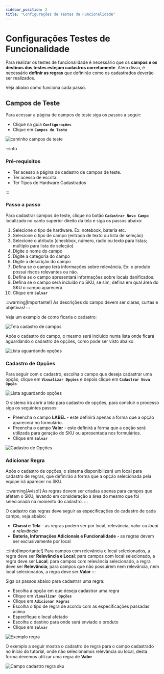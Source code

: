 ```yaml
---
sidebar_position: 2
title: "Configurações de Testes de Funcionalidade"
---
```


# Configurações Testes de Funcionalidade

Para realizar os testes de funcionalidade é necessário que os **campos e os destinos dos testes estejam cadastros corretamente**. Além disso, é necessário **definir as regras** que definirão como os cadastrados deverão ser realizados.

Veja abaixo como funciona cada passo.

## Campos de Teste

Para acessar a página de campos de teste siga os passos a seguir:

- Clique na guia **`Configurações`**
- Clique em **`Campos de Teste`**

![caminho campos de teste](/img/images/aba_campos_teste.png)

:::info

### Pré-requisitos

- Ter acesso a página de cadastro de campos de teste.
- Ter acesso de escrita.
- Ter Tipos de Hardware Cadastrados

:::

### Passo a passo

Para cadastrar campos de teste, clique no botão **`Cadastrar Novo Campo`** localizado no canto superior direito da tela e siga os passos abaixo:

1. Selecione o tipo de hardware. Ex: notebook, bateria etc.
2. Selecione o tipo de campo (entrada de texto ou lista de seleção)
3. Selecione o atributo (checkbox, número, radio ou texto para listas; múltiplo para lista de seleção)
4. Digite o nome do campo
5. Digite a categoria do campo
6. Digite a descrição do campo
7. Defina se o campo terá informações sobre relevância. Ex: o produto possui riscos relevantes ou não.
8. Defina se o campo apresentará informações sobre locais danificados.
9. Defina se o campo será incluído no SKU, se sim, defina em qual área do SKU o campo aparecerá.
10. Clique em **`Salvar`**

:::warning[Importante!]
As descrições do campo devem ser claras, curtas e objetivas!
:::

Veja um exemplo de como ficaria o cadastro:

![Tela cadastro de campos](/img/images/cadastro_campo.png)

Após o cadastro do campo, o mesmo será incluído numa lista onde ficará aguardando o cadastro de opções, como pode ser visto abaixo:

![Lista aguardando opções](/img/images/cadastro_opcoes.png)

### Cadastro de Opções

Para seguir com o cadastro, escolha o campo que deseja cadastrar uma opção, clique em **`Visualizar Opções`** e depois clique em **`Cadastrar Nova Opção`**

![Lista aguardando opções](/img/images/cadastrar_opcoes.png)

O sistema irá abrir a tela para cadastro de opções, para concluir o processo siga os seguintes passos:

- Preencha o campo **LABEL** - este definirá apenas a forma que a opção aparecerá no formulário.
- Preencha o campo **Valor** - este definirá a forma que a opção será utilizada para geração do SKU ou apresentada nos formulários.
- Clique em **`Salvar`**

![Cadastro de Opções](/img/images/opcao-cadastrada.png)

### Adicionar Regra

Após o cadastro de opções, o sistema disponibilizará um local para cadastro de regras, que definirão a forma que a opção selecionada pela equipe irá aparecer no SKU.

:::warning[Aviso!]
As regras devem ser criadas apenas para campos que afetam o SKU, levando em consideração a área do mesmo que foi selecionada na momento do cadastro.
:::

O cadastro das regras deve seguir as especificações do cadastro de cada campo, veja abaixo:

- **Chassi e Tela** - as regras podem ser por local, relevância, valor ou _local e relevância_
- **Bateria, Informações Adicionais e Funcionalidade** - as regras devem ser exclusivamente por local

:::info[Importante!]
Para campos com relevância e local selecionados, a regra deve ser **Relevância e Local**; para campos com local selecionado, a regra deve ser **Local**; para campos com relevância selecionado, a regra deve ser **Relevância**; para campos que não possuírem nem relevância, nem local selecionados, a regra deve ser **Valor**
:::

Siga os passos abaixo para cadastrar uma regra:

- Escolha a opção em que deseja cadastrar uma regra
- Clique em **`Visualizar Opções`**
- Clique em **`Adicionar Regras`**
- Escolha o tipo de regra de acordo com as especificações passadas acima
- Especifique o local afetado
- Escolha o destino para onde será enviado o produto
- Clique em **`Salvar`**

![Exemplo regra](/img/images/exemplo_regra.png)

O exemplo a seguir mostra o cadastro de regra para o campo cadastrado no início do tutorial, onde não selecionamos relevância ou local, desta forma devemos utilizar uma regra de **Valor**

![Campo cadastro regra sku](/img/images/regra_sku.png)
